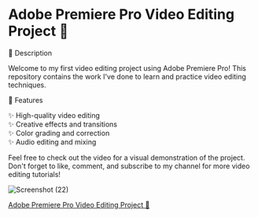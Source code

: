 # Adobe Premiere Pro Video Editing Project 🎥

📄 Description

Welcome to my first video editing project using Adobe Premiere Pro! This repository contains the work I've done to learn and practice video editing techniques.

🚀 Features

✨ High-quality video editing  
✨ Creative effects and transitions                           
✨ Color grading and correction                                                               
✨ Audio editing and mixing                    


Feel free to check out the video for a visual demonstration of the project. Don't forget to like, comment, and subscribe to my channel for more video editing tutorials!


![Screenshot (22)](https://github.com/InuriGunathilaka22/adobe-premiere-pro-video/assets/87197299/8add614d-37d2-4f30-8d27-1792ac099650)

<a href = "https://youtu.be/gmGf3l9Bgds"> Adobe Premiere Pro Video Editing Project 🎥 </a>
